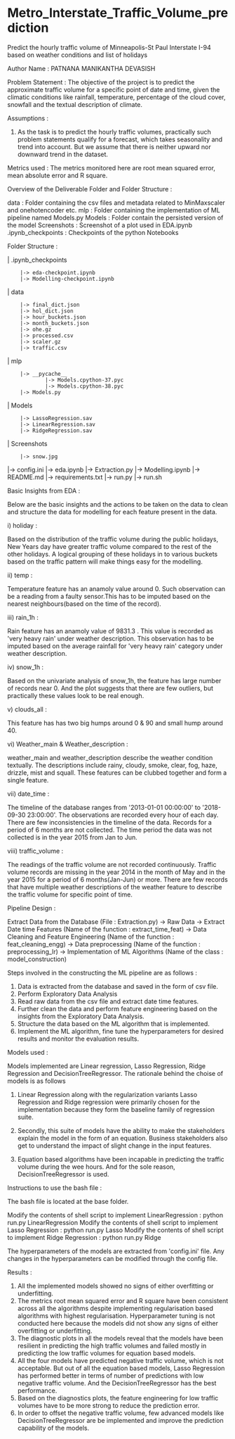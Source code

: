 # Metro_Interstate_Traffic_Volume_prediction
Predict the hourly traffic volume of Minneapolis-St Paul Interstate I-94 based on weather conditions and list of holidays


Author Name : PATNANA MANIKANTHA DEVASISH

Problem Statement :
The objective of the project is to predict the approximate traffic volume for a specific point of date and time, given the climatic conditions like rainfall, temperature, percentage of the cloud cover, snowfall and the textual description of climate.

Assumptions :

1. As the task is to predict the hourly traffic volumes, practically such problem statements qualify for a forecast, which takes seasonality and trend into account. But we assume that there is neither upward nor downward trend in the dataset.

Metrics used :
The metrics monitored here are root mean squared error, mean absolute error and R square.

Overview of the Deliverable Folder and Folder Structure :

data 				: Folder containing the csv files and metadata related to MinMaxscaler and onehotencoder etc.
mlp  				: Folder containing the implementation of ML pipeline named Models.py
Models 				: Folder contain the persisted version of the model
Screenshots 		        : Screenshot of a plot used in EDA.ipynb
.ipynb_checkpoints              : Checkpoints of the python Notebooks

Folder Structure :

|	.ipynb_checkpoints

		|-> eda-checkpoint.ipynb
		|-> Modelling-checkpoint.ipynb
|	data

		|-> final_dict.json	
		|-> hol_dict.json
		|-> hour_buckets.json
		|-> month_buckets.json
		|-> ohe.gz
		|-> processed.csv
		|-> scaler.gz
		|-> traffic.csv
|	mlp

		|-> __pycache__
				|-> Models.cpython-37.pyc
				|-> Models.cpython-38.pyc
		|-> Models.py
|	Models

		|-> LassoRegression.sav
		|-> LinearRegression.sav
		|-> RidgeRegression.sav
|	Screenshots

		|-> snow.jpg
|->	config.ini
|-> eda.ipynb
|-> Extraction.py
|-> Modelling.ipynb
|-> README.md
|-> requirements.txt
|-> run.py
|-> run.sh

Basic Insights from EDA :

Below are the basic insights and the actions to be taken on the data to clean and structure the data for modelling for each feature present in the data. 

i) holiday : 

Based on the distribution of the traffic volume during the public holidays, New Years day have greater traffic volume compared to the rest of the other holidays. A logical grouping of these holidays in to various buckets based on the traffic pattern will make things easy for the modelling.

ii) temp : 

Temperature feature has an anamoly value around 0. Such observation can be a reading from a faulty sensor.This has to be imputed based on the nearest neighbours(based on the time of the record).

iii) rain_1h :

Rain feature has an anamoly value of 9831.3 . This value is recorded as 'very heavy rain' under weather description. This observation has to be imputed based on the average rainfall for 'very heavy rain' category under weather description.


iv) snow_1h :

Based on the univariate analysis of snow_1h, the feature has large number of records near 0. And the plot suggests that there are few outliers, but practically these values look to be real enough.

v) clouds_all :

This feature has has two big humps around 0 & 90 and small hump around 40.

vi) Weather_main & Weather_description :

weather_main and weather_description describe the weather condition textually. The descriptions include rainy, cloudy, smoke, clear, fog, haze, drizzle, mist and squall. These features can be clubbed together and form a single feature.

vii) date_time :

The timeline of the database ranges from '2013-01-01 00:00:00' to '2018-09-30 23:00:00'. The observations are recorded every hour of each day. There are few inconsistencies in the timeline of the data. Records for a period of 6 months are not collected. The time period the data was not collected is in the year 2015 from Jan to Jun.

viii) traffic_volume :

The readings of the traffic volume are not recorded continuously. Traffic volume records are missing in the year 2014 in the month of May and in the year 2015 for a period of 6 months(Jan-Jun) or more. There are few records that have multiple weather descriptions of the weather feature to describe the traffic volume for specific point of time.

Pipeline Design :

Extract Data from the Database (File : Extraction.py) -> Raw Data -> Extract Date time Features (Name of the function : extract_time_feat) -> Data Cleaning and Feature Engineering (Name of the function : feat_cleaning_engg) -> Data preprocessing (Name of the function : preprocessing_lr) -> Implementation of ML Algorithms (Name of the class : model_construction)

Steps involved in the constructing the ML pipeline are as follows :

1. Data is extracted from the database and saved in the form of csv file.
2. Perform Exploratory Data Analysis
3. Read raw data from the csv file and extract date time features.
4. Further clean the data and perform feature engineering based on the insights from the Exploratory Data Analysis. 
5. Structure the data based on the ML algorithm that is implemented.
6. Implement the ML algorithm, fine tune the hyperparameters for desired results and monitor the evaluation results.

Models used :

Models implemented are Linear regression, Lasso Regression, Ridge Regression and DecisionTreeRegressor. The rationale behind the choise of models is as follows

1. Linear Regression along with the regularization variants Lasso Regression and Ridge regression were primarily chosen for the implementation because they form the baseline family of regression suite.

2. Secondly, this suite of models have the ability to make the stakeholders explain the model in the form of an equation. Business stakeholders also get to understand the impact of slight change in the input features.

3. Equation based algorithms have been incapable in predicting the traffic volume during the wee hours. And for the sole reason, DecisionTreeRegressor is used.

Instructions to use the bash file :

The bash file is located at the base folder.

Modify the contents of shell script to implement LinearRegression : python run.py LinearRegression
Modify the contents of shell script to implement Lasso Regression : python run.py Lasso
Modify the contents of shell script to implement Ridge Regression : python run.py Ridge

The hyperparameters of the models are extracted from 'config.ini' file. Any changes in the hyperparameters can be modified through the config file.

Results :

1. All the implemented models showed no signs of either overfitting or underfitting.
2. The metrics root mean squared error and R square have been consistent across all the algorithms despite implementing regularisation based algorithms with highest regularisation. Hyperparameter tuning is not conducted here because the models did not show any signs of either overfitting or underfitting.
3. The diagnostic plots in all the models reveal that the models have been resilient in predicting the high traffic volumes and failed mostly in predicting the low traffic volumes for equation based models. 
4. All the four models have predicted negative traffic volume, which is not acceptable. But out of all the equation based models, Lasso Regression has performed better in terms of number of predictions with low negative traffic volume. And the DecisionTreeRegressor has the best performance. 
5. Based on the diagnostics plots, the feature engineering for low traffic volumes have to be more strong to reduce the prediction error.
6. In order to offset the negative traffic volume, few advanced models like DecisionTreeRegressor are be implemented and improve the prediction capability of the models.

